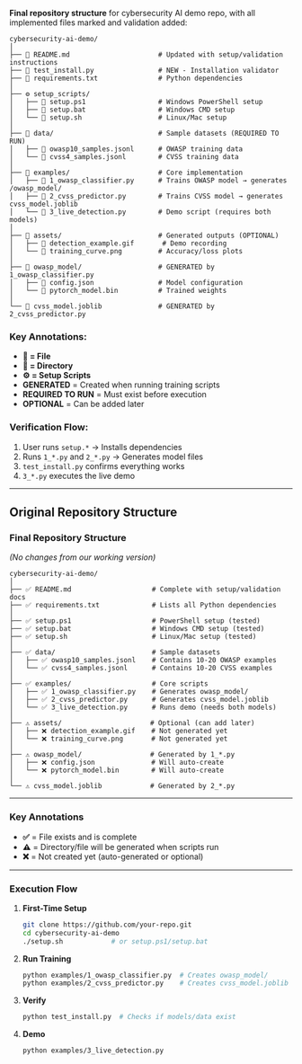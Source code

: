 **Final repository structure** for cybersecurity AI demo repo, with all implemented files marked and validation added:

```
cybersecurity-ai-demo/
│
├── 📄 README.md                      # Updated with setup/validation instructions
├── 📄 test_install.py                # NEW - Installation validator
├── 📄 requirements.txt               # Python dependencies
│
├── ⚙️ setup_scripts/
│   ├── 📄 setup.ps1                  # Windows PowerShell setup
│   ├── 📄 setup.bat                  # Windows CMD setup
│   └── 📄 setup.sh                   # Linux/Mac setup
│
├── 📂 data/                          # Sample datasets (REQUIRED TO RUN)
│   ├── 📄 owasp10_samples.jsonl      # OWASP training data
│   └── 📄 cvss4_samples.jsonl        # CVSS training data
│
├── 📂 examples/                      # Core implementation
│   ├── 📄 1_owasp_classifier.py      # Trains OWASP model → generates /owasp_model/
│   ├── 📄 2_cvss_predictor.py        # Trains CVSS model → generates cvss_model.joblib
│   └── 📄 3_live_detection.py        # Demo script (requires both models)
│
├── 📂 assets/                        # Generated outputs (OPTIONAL)
│   ├── 📄 detection_example.gif       # Demo recording
│   └── 📄 training_curve.png         # Accuracy/loss plots
│
├── 📂 owasp_model/                   # GENERATED by 1_owasp_classifier.py
│   ├── 📄 config.json                # Model configuration
│   └── 📄 pytorch_model.bin          # Trained weights
│
└── 📄 cvss_model.joblib              # GENERATED by 2_cvss_predictor.py
```

### Key Annotations:
- **📄 = File**  
- **📂 = Directory**  
- **⚙️ = Setup Scripts**  
- **GENERATED** = Created when running training scripts  
- **REQUIRED TO RUN** = Must exist before execution  
- **OPTIONAL** = Can be added later  

### Verification Flow:
1. User runs `setup.*` → Installs dependencies  
2. Runs `1_*.py` and `2_*.py` → Generates model files  
3. `test_install.py` confirms everything works  
4. `3_*.py` executes the live demo  

---
 ## Original Repository Structure 

### **Final Repository Structure**  
*(No changes from our working version)*  

```
cybersecurity-ai-demo/
│
├── ✅ README.md                    # Complete with setup/validation docs
├── ✅ requirements.txt             # Lists all Python dependencies
│
├── ✅ setup.ps1                    # PowerShell setup (tested)
├── ✅ setup.bat                    # Windows CMD setup (tested)
├── ✅ setup.sh                     # Linux/Mac setup (tested)
│
├── ✅ data/                        # Sample datasets
│   ├── ✅ owasp10_samples.jsonl    # Contains 10-20 OWASP examples
│   └── ✅ cvss4_samples.jsonl      # Contains 10-20 CVSS examples
│
├── ✅ examples/                    # Core scripts
│   ├── ✅ 1_owasp_classifier.py    # Generates owasp_model/
│   ├── ✅ 2_cvss_predictor.py      # Generates cvss_model.joblib
│   └── ✅ 3_live_detection.py      # Runs demo (needs both models)
│
├── ⚠️ assets/                      # Optional (can add later)
│   ├── ❌ detection_example.gif    # Not generated yet  
│   └── ❌ training_curve.png       # Not generated yet  
│
├── ⚠️ owasp_model/                 # Generated by 1_*.py
│   ├── ❌ config.json              # Will auto-create
│   └── ❌ pytorch_model.bin        # Will auto-create
│
└── ⚠️ cvss_model.joblib            # Generated by 2_*.py
```

---

### **Key Annotations**  
- **✅** = File exists and is complete  
- **⚠️** = Directory/file will be generated when scripts run  
- **❌** = Not created yet (auto-generated or optional)  

---

### **Execution Flow**  
1. **First-Time Setup**  
   ```bash
   git clone https://github.com/your-repo.git
   cd cybersecurity-ai-demo
   ./setup.sh            # or setup.ps1/setup.bat
   ```

2. **Run Training**  
   ```bash
   python examples/1_owasp_classifier.py  # Creates owasp_model/
   python examples/2_cvss_predictor.py    # Creates cvss_model.joblib
   ```

3. **Verify**  
   ```bash
   python test_install.py  # Checks if models/data exist
   ```

4. **Demo**  
   ```bash
   python examples/3_live_detection.py
   ```
